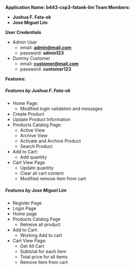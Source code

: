 **Application Name: b443-csp3-fataek-lim
Team Members:**
* **Jushua F. Fata-ek**
* **Jose Miguel Lim**

**User Credentials**
* Admin User
	* email: **admin@mail.com**
	* password: **admin123**
* Dummy Customer
	* email: **customer@mail.com**
	* password: **customer123**

**Features:**
##### Features by Jushua F. Fata-ek 
* Home Page:
	* Modified login validation and messages
* Create Product
* Update Product Information
* Products Catalog Page:
	* Active View
	* Archive View
	* Activate and Archive Product
	* Search Product
* Add to Cart:
	* Add quantity
* Cart View Page
	* Update quantity
	* Clear all cart content
	* Modified remove item from cart

##### Features by Jose Miguel Lim
* Register Page
* Login Page
* Home page
* Products Catalog Page
	* Retreive all product
* Add to Cart:
	* Working Add to cart
* Cart View Page:
	* Get All Cart
	* Subtotal for each item
	* Total price for all items 
	* Remove Item from cart